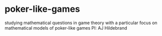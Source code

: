# poker-like-games
studying mathematical questions in game theory with a particular focus on mathematical models of poker-like games
PI: AJ Hildebrand
